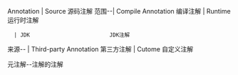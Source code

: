 



Annotation
      | Source						源码注解
范围--| Compile		Annotation 		编译注解
  	  | Runtime						运行时注解


      | JDK							JDK注解
来源-- | Third-party	Annotation 		第三方注解
      | Cutome						自定义注解					

元注解--注解的注解	